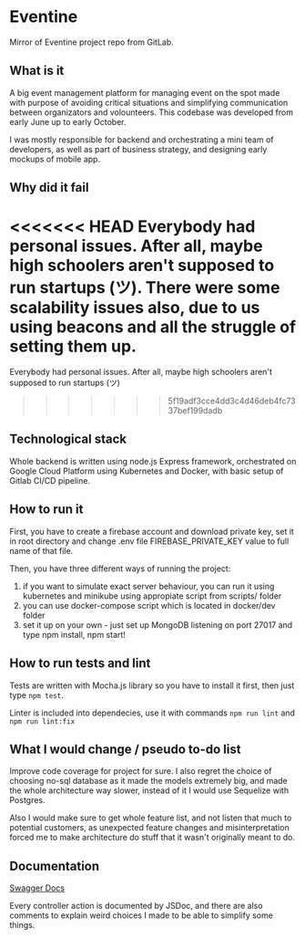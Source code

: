 # Eventine

Mirror of Eventine project repo from GitLab.

## What is it

A big event management platform for managing event on the spot made with purpose of avoiding critical situations and simplifying communication between organizators and volounteers. This codebase was developed from early June up to early October.

I was mostly responsible for backend and orchestrating a mini team of developers, as well as part of business strategy, and designing early mockups of mobile app.

## Why did it fail

<<<<<<< HEAD
Everybody had personal issues. After all, maybe high schoolers aren't supposed to run startups (ツ). There were some scalability issues also, due to us using beacons and all the struggle of setting them up.
=======
Everybody had personal issues. After all, maybe high schoolers aren't supposed to run startups (ツ)
>>>>>>> 5f19adf3cce4dd3c4d46deb4fc7337bef199dadb

## Technological stack

Whole backend is written using node.js Express framework, orchestrated on Google Cloud Platform using Kubernetes and Docker, with basic setup of Gitlab CI/CD pipeline.
  
## How to run it

First, you have to create a firebase account and download private key, set it in root directory and change .env file FIREBASE_PRIVATE_KEY value to full name of that file.

Then, you have three different ways of running the project:
1) if you want to simulate exact server behaviour, you can run it using kubernetes and minikube using appropiate script from scripts/ folder
2) you can use docker-compose script which is located in docker/dev folder
3) set it up on your own - just set up MongoDB listening on port 27017 and type npm install, npm start!

## How to run tests and lint

Tests are written with Mocha.js library so you have to install it first, then just type ```npm test```.

Linter is included into dependecies, use it with commands ```npm run lint``` and ```npm run lint:fix```

## What I would change / pseudo to-do list

Improve code coverage for project for sure. I also regret the choice of choosing no-sql database as it made the models extremely big, and made the whole architecture way slower, instead of it I would use Sequelize with Postgres.

Also I would make sure to get whole feature list, and not listen that much to potential customers, as unexpected feature changes and misinterpretation forced me to make architecture do stuff that it wasn't originally meant to do.

## Documentation

[Swagger Docs](https://app.swaggerhub.com/apis/dragt12/KalejdoskopAPI/2.0.0)

Every controller action is documented by JSDoc, and there are also comments to explain weird choices I made to be able to simplify some things.